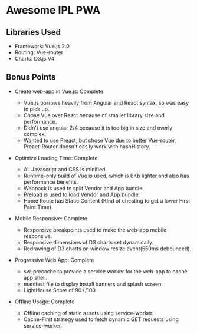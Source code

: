 # Awesome IPL PWA

## Libraries Used

* Framework: Vue.js 2.0
* Routing: Vue-router
* Charts: D3.js V4

## Bonus Points

* Create web-app in Vue.js: Complete
  * Vue.js borrows heavily from Angular and React syntax, so was easy to pick up.
  * Chose Vue over React because of smaller library size and performance.
  * Didn't use angular 2/4 because it is too big in size and overly complex.
  * Wanted to use Preact, but chose Vue due to better Vue-router, Preact-Router doesn't easily work with hashHistory.


* Optimize Loading Time: Complete
  * All Javascript and CSS is minified.
  * Runtime-only build of Vue is used, which is 6Kb lighter and also has performance benefits.
  * Webpack is used to split Vendor and App bundle.
  * Preload is used to load Vendor and App bundle.
  * Home Route has Static Content (Kind of cheating to get a lower First Paint Time).


* Mobile Responsive: Complete
  * Responsive breakpoints used to make the web-app mobile responsive.
  * Responsive dimensions of D3 charts set dynamically.
  * Redrawing of D3 charts on window resize event(550ms debounced).


* Progressive Web App: Complete
  * sw-precache to provide a service worker for the web-app to cache app shell.
  * manifest file to display install banners and splash screen.
  * LightHouse Score of 90+/100


* Offline Usage: Complete
  * Offline caching of static assets using service-worker.
  * Cache-First strategy used to fetch dynamic GET requests using service-worker.
